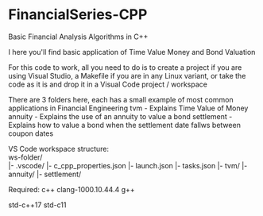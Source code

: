 # FinancialSeries-CPP

Basic Financial Analysis Algorithms in C++

I here you'll find basic application of Time Value Money and Bond Valuation

For this code to work, all you need to do is to create a project if you are using Visual Studio, a Makefile if you are in any Linux variant, or take the code as it is and drop it in a Visual Code project / workspace

There are 3 folders here, each has a small example of most common applications in Financial Engineering
tvm         - Explains Time Value of Money
annuity     - Explains the use of an annuity to value a bond
settlement  - Explains how to value a bond when the settlement date fallws between coupon dates


VS Code workspace structure:<br/>
  ws-folder/<br/>
  |-  .vscode/
      |- c_cpp_properties.json
      |- launch.json
      |- tasks.json
  |-  tvm/
  |-  annuity/
  |-  settlement/
  
  
  Required:
  c++ clang-1000.10.44.4
  g++ 
  
  std-c++17
  std-c11
  
